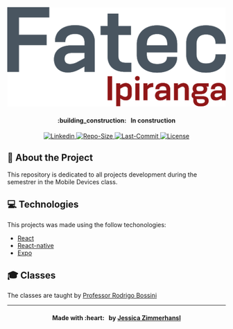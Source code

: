 <h2 align="center" width:"40">
    <img alt="Logo Fatec" title="Fatec" src=".github/logo.png">
</h2>

<h4 align="center">
    :building_construction: &nbsp; In construction
</h4>

<p align="center">

<a href="https://www.linkedin.com/in/jessica-zimmerhansl">
    <img alt="Linkedin" src="https://img.shields.io/badge/JessicaZimmerhansl-a91010?style=flat-sqaure&logo=LinkedIn&labelColor=#a91010">
  </a>   
     <a href="https://github.com/jlzimmerhansl/fatec-ipi-tarefas">
    <img alt="Repo-Size" src="https://img.shields.io/github/repo-size/jlzimmerhansl/fatec-ipi-tarefas?color=%23a91010&logoColor=%23a91010&style=flat-square">
  </a>    
                                                                                                         
  <a href="https://github.com/jlzimmerhansl/fatec-ipi-tarefas">
    <img alt="Last-Commit" src="https://img.shields.io/github/last-commit/jlzimmerhansl/fatec-ipi-tarefas?color=%23a91010&style=flat-square">
  </a>

  <a href="https://github.com/jlzimmerhansl/fatec-ipi-tarefas">
    <img alt="License" src="https://img.shields.io/github/license/jlzimmerhansl/fatec-ipi-tarefas?color=%23a91010&style=flat-square">
  </a> 
</p>

## :bookmark: About the Project

This repository is dedicated to all projects development during the semestrer in the Mobile Devices class.

## :computer: Technologies

This projects was made using the follow techonologies:

- [React][url-react]
- [React-native][url-react-native]
- [Expo][url-expo]

## :mortar_board: Classes

The classes are taught by [Professor Rodrigo Bossini][url-bossini]

---

<h4 align="center">
Made with :heart: &nbsp; by <a href="https://www.linkedin.com/in/jessica-zimmerhansl" target="_blank">Jessica Zimmerhansl</a>
</h4>

[url-bossini]: https://github.com/professorbossini
[url-react-native]: https://reactnative.dev/
[url-react]: https://reactjs.org/
[url-expo]: https://expo.io/
